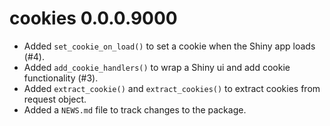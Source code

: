 # cookies 0.0.0.9000

* Added `set_cookie_on_load()` to set a cookie when the Shiny app loads (#4).
* Added `add_cookie_handlers()`  to wrap a Shiny ui and add cookie functionality (#3).
* Added `extract_cookie()` and `extract_cookies()` to extract cookies from request object.
* Added a `NEWS.md` file to track changes to the package.
